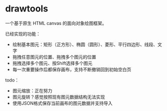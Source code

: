 # drawtools

一个基于原生 HTML canvas 的面向对象绘图框架。

已经实现的功能：
- 绘制基本图元：矩形（正方形）、椭圆（圆形）、菱形、平行四边形、线段、文字
- 拖拽任意图元的位置、拖拽多个图元的位置
- 拖拽选择多个图元、按Shift选择多个图元
- 每一次重要操作后都保存画布，支持不断撤销回到初始空白页
  
todo：
- 图元缩放：正在努力
- 图元旋转？感觉按照现有图元数据结构无法实现
- 使用JSON格式保存当前画布的图元数据并支持导入